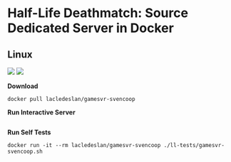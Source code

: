 # Half-Life Deathmatch: Source Dedicated Server in Docker

## Linux
[![](https://images.microbadger.com/badges/version/lacledeslan/gamesvr-svencoop.svg)](https://microbadger.com/images/lacledeslan/gamesvr-svencoop "Get your own version badge on microbadger.com")
[![](https://images.microbadger.com/badges/image/lacledeslan/gamesvr-svencoop.svg)](https://microbadger.com/images/lacledeslan/gamesvr-svencoop "Get your own image badge on microbadger.com")

**Download**
```
docker pull lacledeslan/gamesvr-svencoop
```

**Run Interactive Server**
```

```

**Run Self Tests**
```
docker run -it --rm lacledeslan/gamesvr-svencoop ./ll-tests/gamesvr-svencoop.sh
```
